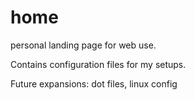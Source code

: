 # home
personal landing page for web use.

Contains configuration files for my setups.

Future expansions: dot files, linux config
